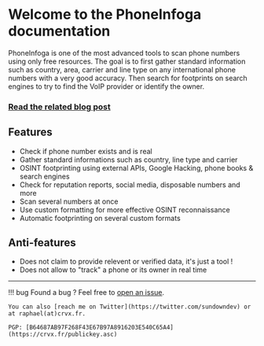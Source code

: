 # Welcome to the PhoneInfoga documentation

PhoneInfoga is one of the most advanced tools to scan phone numbers using only free resources. The goal is to first gather standard information such as country, area, carrier and line type on any international phone numbers with a very good accuracy. Then search for footprints on search engines to try to find the VoIP provider or identify the owner.

### [Read the related blog post](https://medium.com/@SundownDEV/phone-number-scanning-osint-recon-tool-6ad8f0cac27b)

## Features

- Check if phone number exists and is real
- Gather standard informations such as country, line type and carrier
- OSINT footprinting using external APIs, Google Hacking, phone books & search engines
- Check for reputation reports, social media, disposable numbers and more
- Scan several numbers at once
- Use custom formatting for more effective OSINT reconnaissance
- Automatic footprinting on several custom formats

## Anti-features

- Does not claim to provide relevent or verified data, it's just a tool !
- Does not allow to "track" a phone or its owner in real time

----

!!! bug
    Found a bug ? Feel free to [open an issue](https://github.com/sundowndev/PhoneInfoga/issues).

    You can also [reach me on Twitter](https://twitter.com/sundowndev) or at raphael(at)crvx.fr.

    PGP: [B64687AB97F268F43E67B97A8916203E540C65A4](https://crvx.fr/publickey.asc)
